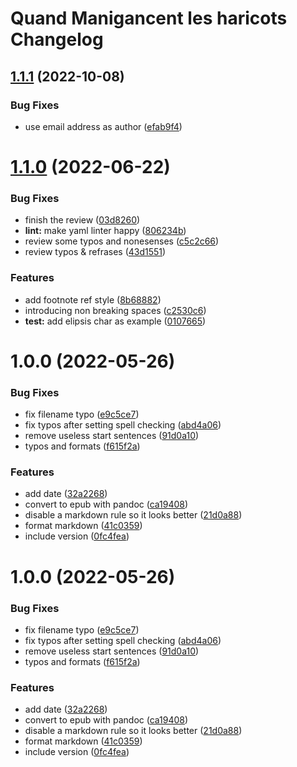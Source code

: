 # Quand Manigancent les haricots Changelog

## [1.1.1](https://github.com/garlicness/quand-manigancent-les-haricots/compare/v1.1.0...v1.1.1) (2022-10-08)


### Bug Fixes

* use email address as author ([efab9f4](https://github.com/garlicness/quand-manigancent-les-haricots/commit/efab9f4a08c94603b05467ccf11a6cf7ae7a689a))

# [1.1.0](https://github.com/garlicness/quand-manigancent-les-haricots/compare/v1.0.0...v1.1.0) (2022-06-22)


### Bug Fixes

* finish the review ([03d8260](https://github.com/garlicness/quand-manigancent-les-haricots/commit/03d8260f96db9a76125e184820dab845aff0d7f0))
* **lint:** make yaml linter happy ([806234b](https://github.com/garlicness/quand-manigancent-les-haricots/commit/806234b71e768cb69ede19ff501f892dade16d02))
* review some typos and nonesenses ([c5c2c66](https://github.com/garlicness/quand-manigancent-les-haricots/commit/c5c2c6611c5f99697f957217d5e9bd8b7edae89c))
* review typos & refrases ([43d1551](https://github.com/garlicness/quand-manigancent-les-haricots/commit/43d155103100ea9f07144d935edf51b176cc8412))


### Features

* add footnote ref style ([8b68882](https://github.com/garlicness/quand-manigancent-les-haricots/commit/8b68882d52846e8ba956b360f5b4e7a1c863442b))
* introducing non breaking spaces ([c2530c6](https://github.com/garlicness/quand-manigancent-les-haricots/commit/c2530c6329dbde4c5e92b15c8179b926222be2d9))
* **test:** add elipsis char as example ([0107665](https://github.com/garlicness/quand-manigancent-les-haricots/commit/0107665e949ff80d1aa7ee8e3a8bdf2b5a27e622))

# 1.0.0 (2022-05-26)


### Bug Fixes

* fix filename typo ([e9c5ce7](https://github.com/garlicness/quand-manigancent-les-haricots/commit/e9c5ce790fdf0559024713dd8451b73014ff0f14))
* fix typos after setting spell checking ([abd4a06](https://github.com/garlicness/quand-manigancent-les-haricots/commit/abd4a06eab7a7566c8f69941beb5583c7f171aed))
* remove useless start sentences ([91d0a10](https://github.com/garlicness/quand-manigancent-les-haricots/commit/91d0a10743980f08f4ba5290e545f7bee3ebef8c))
* typos and formats ([f615f2a](https://github.com/garlicness/quand-manigancent-les-haricots/commit/f615f2aba1c76f76a93a8f3c45586df01fb52ea4))


### Features

* add date ([32a2268](https://github.com/garlicness/quand-manigancent-les-haricots/commit/32a22687ee4b31440f63619fb8256d4820749a42))
* convert to epub with pandoc ([ca19408](https://github.com/garlicness/quand-manigancent-les-haricots/commit/ca19408b018cb3b05a748b1964d0ecaec99b5f85))
* disable a markdown rule so it looks better ([21d0a88](https://github.com/garlicness/quand-manigancent-les-haricots/commit/21d0a8885312082a68d931048933ce6ecb6884e8))
* format markdown ([41c0359](https://github.com/garlicness/quand-manigancent-les-haricots/commit/41c0359f8425ffab8fd826128b8b6e9af2cc116e))
* include version ([0fc4fea](https://github.com/garlicness/quand-manigancent-les-haricots/commit/0fc4fea1fbb38ac5c1db24f7b2cd7462718e3ce7))

# 1.0.0 (2022-05-26)


### Bug Fixes

* fix filename typo ([e9c5ce7](https://github.com/garlicness/quand-manigancent-les-haricots/commit/e9c5ce790fdf0559024713dd8451b73014ff0f14))
* fix typos after setting spell checking ([abd4a06](https://github.com/garlicness/quand-manigancent-les-haricots/commit/abd4a06eab7a7566c8f69941beb5583c7f171aed))
* remove useless start sentences ([91d0a10](https://github.com/garlicness/quand-manigancent-les-haricots/commit/91d0a10743980f08f4ba5290e545f7bee3ebef8c))
* typos and formats ([f615f2a](https://github.com/garlicness/quand-manigancent-les-haricots/commit/f615f2aba1c76f76a93a8f3c45586df01fb52ea4))


### Features

* add date ([32a2268](https://github.com/garlicness/quand-manigancent-les-haricots/commit/32a22687ee4b31440f63619fb8256d4820749a42))
* convert to epub with pandoc ([ca19408](https://github.com/garlicness/quand-manigancent-les-haricots/commit/ca19408b018cb3b05a748b1964d0ecaec99b5f85))
* disable a markdown rule so it looks better ([21d0a88](https://github.com/garlicness/quand-manigancent-les-haricots/commit/21d0a8885312082a68d931048933ce6ecb6884e8))
* format markdown ([41c0359](https://github.com/garlicness/quand-manigancent-les-haricots/commit/41c0359f8425ffab8fd826128b8b6e9af2cc116e))
* include version ([0fc4fea](https://github.com/garlicness/quand-manigancent-les-haricots/commit/0fc4fea1fbb38ac5c1db24f7b2cd7462718e3ce7))
